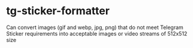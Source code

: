 # tg-sticker-formatter
Can convert images (gif and webp, jpg, png) that do not meet Telegram Sticker requirements into acceptable images or video streams of 512x512 size
